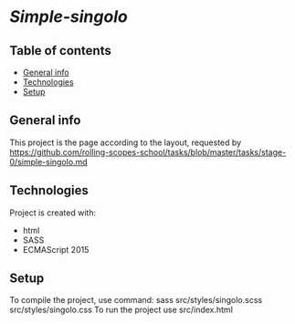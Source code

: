 # *Simple-singolo*
## Table of contents
* [General info](#general-info)
* [Technologies](#technologies)
* [Setup](#setup)

## General info
This project is the page according to the layout, requested by https://github.com/rolling-scopes-school/tasks/blob/master/tasks/stage-0/simple-singolo.md
	
## Technologies
Project is created with:
* html
* SASS
* ECMAScript 2015
	
## Setup
To compile the project, use command: sass src/styles/singolo.scss src/styles/singolo.css
To run the project use src/index.html
